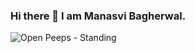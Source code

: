 ### Hi there 👋 I am Manasvi Bagherwal.
![Open Peeps - Standing](https://github.com/Manasvie/Manasvie/assets/118369715/21d6ec36-9aa3-4b30-ae5f-2521031faddf)


<!--
**Manasvie/Manasvie** is a ✨ _special_ ✨ repository because its `README.md` (this file) appears on your GitHub profile.

Here are some ideas to get you started:

- 🔭 I’m currently working on ...
- 🌱 I’m currently learning ...
- 👯 I’m looking to collaborate on ...
- 🤔 I’m looking for help with ...
- 💬 Ask me about ...
- 📫 How to reach me: ...
- 😄 Pronouns: ...
- ⚡ Fun fact: ...
-->
